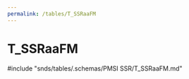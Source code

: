 ```yaml
---
permalink: /tables/T_SSRaaFM
---
```

# T\_SSRaaFM
<!-- SPDX-License-Identifier: MPL-2.0 -->

<!-- ATTENTION : Ne pas supprimer ou modifier la ligne ci-dessous -->
#include "snds/tables/.schemas/PMSI SSR/T_SSRaaFM.md"
<!-- ATTENTION : Ne pas supprimer ou modifier la ligne ci-dessus -->
